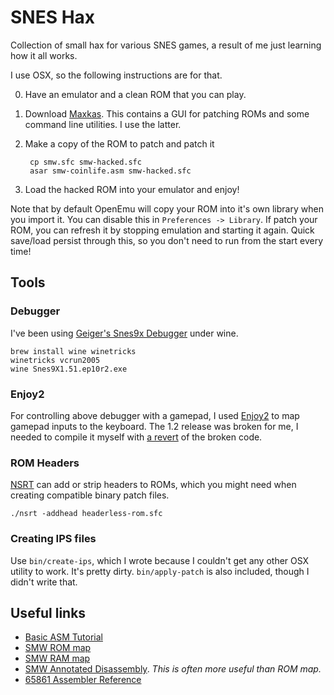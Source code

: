 SNES Hax
========

Collection of small hax for various SNES games, a result of me just learning
how it all works.

I use OSX, so the following instructions are for that.

0. Have an emulator and a clean ROM that you can play.
1. Download [Maxkas](http://www.smwcentral.net/?p=section&a=details&id=4631). This contains a GUI for patching ROMs and some command line utilities. I use the latter.
2. Make a copy of the ROM to patch and patch it

        cp smw.sfc smw-hacked.sfc
        asar smw-coinlife.asm smw-hacked.sfc

3. Load the hacked ROM into your emulator and enjoy!

Note that by default OpenEmu will copy your ROM into it's own library when you import it. You can disable this in
`Preferences -> Library`. If patch your ROM, you can refresh it by stopping
emulation and starting it again. Quick save/load persist through this, so you
don't need to run from the start every time!

Tools
-----

### Debugger

I've been using [Geiger's Snes9x
Debugger](http://www.romhacking.net/utilities/241/) under wine.

    brew install wine winetricks
    winetricks vcrun2005
    wine Snes9X1.51.ep10r2.exe

### Enjoy2

For controlling above debugger with a gamepad, I used
[Enjoy2](https://github.com/fyhuang/enjoy2/) to map gamepad inputs to the
keyboard. The 1.2 release was broken for me, I needed to compile it myself with
[a revert](https://github.com/fyhuang/enjoy2/issues/14) of the broken code.

### ROM Headers

[NSRT](http://www.romhacking.net/?page=utilities&author=782) can add or strip
headers to ROMs, which you might need when creating compatible binary patch
files.

    ./nsrt -addhead headerless-rom.sfc

### Creating IPS files

Use `bin/create-ips`, which I wrote because I couldn't get any other OSX
utility to work. It's pretty dirty. `bin/apply-patch` is also included, though
I didn't write that.

Useful links
------------

* [Basic ASM Tutorial](http://www.smwcentral.net/?p=viewthread&t=47188&page=1#p761832)
* [SMW ROM map](http://www.smwcentral.net/?p=map&type=rom)
* [SMW RAM map](http://www.smwcentral.net/?p=map&type=ram)
* [SMW Annotated Disassembly](http://www.smwcentral.net/?p=section&a=details&id=4727).
  _This is often more useful than ROM map._
* [65861 Assembler Reference](http://wiki.superfamicom.org/snes/show/65816+Reference)
